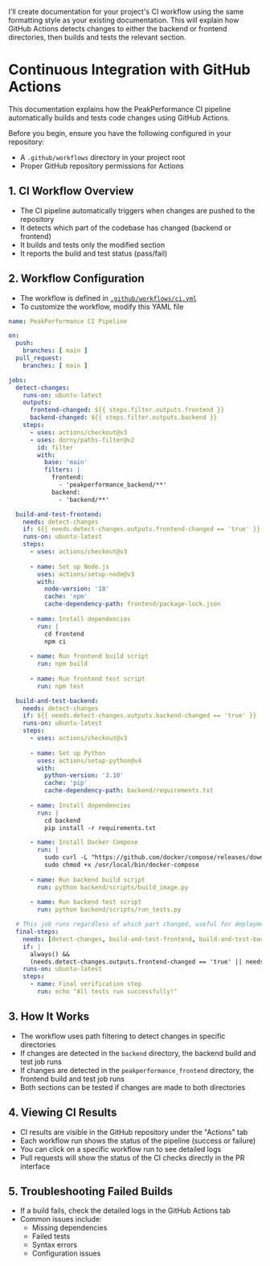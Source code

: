 I'll create documentation for your project's CI workflow using the same formatting style as your existing documentation. This will explain how GitHub Actions detects changes to either the backend or frontend directories, then builds and tests the relevant section.

# Continuous Integration with GitHub Actions

This documentation explains how the PeakPerformance CI pipeline automatically builds and tests code changes using GitHub Actions.

Before you begin, ensure you have the following configured in your repository:

- A `.github/workflows` directory in your project root
- Proper GitHub repository permissions for Actions

## 1. CI Workflow Overview

- The CI pipeline automatically triggers when changes are pushed to the repository
- It detects which part of the codebase has changed (backend or frontend)
- It builds and tests only the modified section
- It reports the build and test status (pass/fail)

## 2. Workflow Configuration

- The workflow is defined in [`.github/workflows/ci.yml`](../../.github/workflows/ci.yml)
- To customize the workflow, modify this YAML file

```yaml
name: PeakPerformance CI Pipeline

on:
  push:
    branches: [ main ]
  pull_request:
    branches: [ main ]

jobs:
  detect-changes:
    runs-on: ubuntu-latest
    outputs:
      frontend-changed: ${{ steps.filter.outputs.frontend }}
      backend-changed: ${{ steps.filter.outputs.backend }}
    steps:
      - uses: actions/checkout@v3
      - uses: dorny/paths-filter@v2
        id: filter
        with:
          base: 'main'
          filters: |
            frontend:
              - 'peakperformance_backend/**'
            backend:
              - 'backend/**'

  build-and-test-frontend:
    needs: detect-changes
    if: ${{ needs.detect-changes.outputs.frontend-changed == 'true' }}
    runs-on: ubuntu-latest
    steps:
      - uses: actions/checkout@v3
      
      - name: Set up Node.js
        uses: actions/setup-node@v3
        with:
          node-version: '18'
          cache: 'npm'
          cache-dependency-path: frontend/package-lock.json
      
      - name: Install dependencies
        run: |
          cd frontend
          npm ci
      
      - name: Run frontend build script
        run: npm build
      
      - name: Run frontend test script
        run: npm test

  build-and-test-backend:
    needs: detect-changes
    if: ${{ needs.detect-changes.outputs.backend-changed == 'true' }}
    runs-on: ubuntu-latest
    steps:
      - uses: actions/checkout@v3
      
      - name: Set up Python
        uses: actions/setup-python@v4
        with:
          python-version: '3.10'
          cache: 'pip'
          cache-dependency-path: backend/requirements.txt
      
      - name: Install dependencies
        run: |
          cd backend
          pip install -r requirements.txt

      - name: Install Docker Compose
        run: |
          sudo curl -L "https://github.com/docker/compose/releases/download/v2.24.6/docker-compose-$(uname -s)-$(uname -m)" -o /usr/local/bin/docker-compose
          sudo chmod +x /usr/local/bin/docker-compose
      
      - name: Run backend build script
        run: python backend/scripts/build_image.py
      
      - name: Run backend test script
        run: python backend/scripts/run_tests.py

  # This job runs regardless of which part changed, useful for deployment or other steps
  final-steps:
    needs: [detect-changes, build-and-test-frontend, build-and-test-backend]
    if: |
      always() && 
      (needs.detect-changes.outputs.frontend-changed == 'true' || needs.detect-changes.outputs.backend-changed == 'true')
    runs-on: ubuntu-latest
    steps:
      - name: Final verification step
        run: echo "All tests run successfully!"
```

## 3. How It Works

- The workflow uses path filtering to detect changes in specific directories
- If changes are detected in the `backend` directory, the backend build and test job runs
- If changes are detected in the `peakperformance_frontend` directory, the frontend build and test job runs
- Both sections can be tested if changes are made to both directories

## 4. Viewing CI Results

- CI results are visible in the GitHub repository under the "Actions" tab
- Each workflow run shows the status of the pipeline (success or failure)
- You can click on a specific workflow run to see detailed logs
- Pull requests will show the status of the CI checks directly in the PR interface

## 5. Troubleshooting Failed Builds

- If a build fails, check the detailed logs in the GitHub Actions tab
- Common issues include:
  - Missing dependencies
  - Failed tests
  - Syntax errors
  - Configuration issues